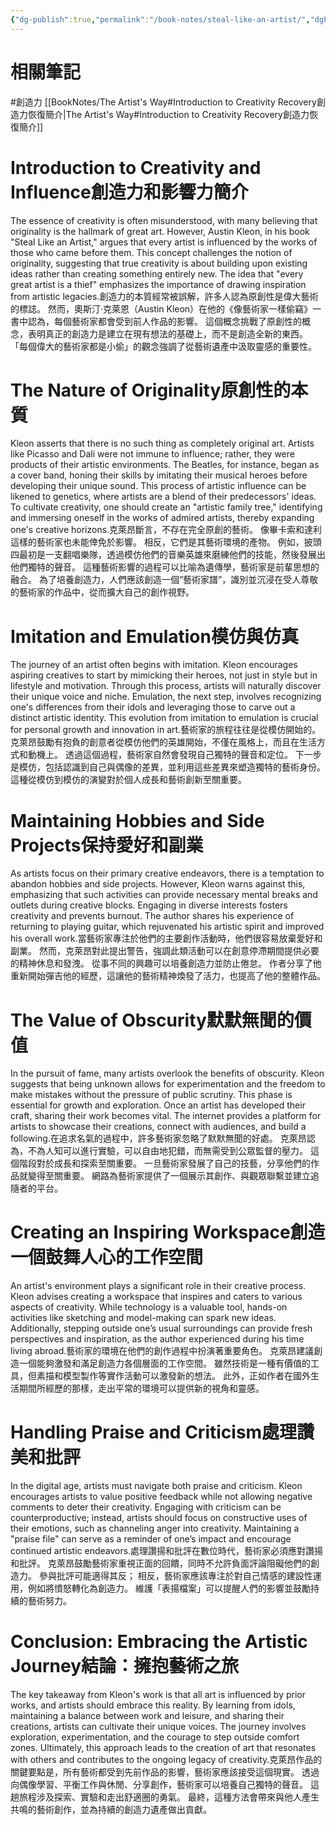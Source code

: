 ```yaml
---
{"dg-publish":true,"permalink":"/book-notes/steal-like-an-artist/","dgPassFrontmatter":true,"created":"2024-11-24T10:41:52.713+08:00","updated":"2024-11-28T00:18:28.925+08:00"}
---
```


# 相關筆記
#創造力
[[BookNotes/The Artist's Way#Introduction to Creativity Recovery創造力恢復簡介\|The Artist's Way#Introduction to Creativity Recovery創造力恢復簡介]]
# Introduction to Creativity and Influence創造力和影響力簡介

The essence of creativity is often misunderstood, with many believing that originality is the hallmark of great art. However, Austin Kleon, in his book "Steal Like an Artist," argues that every artist is influenced by the works of those who came before them. This concept challenges the notion of originality, suggesting that true creativity is about building upon existing ideas rather than creating something entirely new. The idea that "every great artist is a thief" emphasizes the importance of drawing inspiration from artistic legacies.創造力的本質經常被誤解，許多人認為原創性是偉大藝術的標誌。 然而，奧斯汀·克萊恩（Austin Kleon）在他的《像藝術家一樣偷竊》一書中認為，每個藝術家都會受到前人作品的影響。 這個概念挑戰了原創性的概念，表明真正的創造力是建立在現有想法的基礎上，而不是創造全新的東西。 「每個偉大的藝術家都是小偷」的觀念強調了從藝術遺產中汲取靈感的重要性。

# The Nature of Originality原創性的本質

Kleon asserts that there is no such thing as completely original art. Artists like Picasso and Dali were not immune to influence; rather, they were products of their artistic environments. The Beatles, for instance, began as a cover band, honing their skills by imitating their musical heroes before developing their unique sound. This process of artistic influence can be likened to genetics, where artists are a blend of their predecessors' ideas. To cultivate creativity, one should create an "artistic family tree," identifying and immersing oneself in the works of admired artists, thereby expanding one's creative horizons.克萊昂斷言，不存在完全原創的藝術。 像畢卡索和達利這樣的藝術家也未能倖免於影響。 相反，它們是其藝術環境的產物。 例如，披頭四最初是一支翻唱樂隊，透過模仿他們的音樂英雄來磨練他們的技能，然後發展出他們獨特的聲音。 這種藝術影響的過程可以比喻為遺傳學，藝術家是前輩思想的融合。 為了培養創造力，人們應該創造一個“藝術家譜”，識別並沉浸在受人尊敬的藝術家的作品中，從而擴大自己的創作視野。

# Imitation and Emulation模仿與仿真

The journey of an artist often begins with imitation. Kleon encourages aspiring creatives to start by mimicking their heroes, not just in style but in lifestyle and motivation. Through this process, artists will naturally discover their unique voice and niche. Emulation, the next step, involves recognizing one's differences from their idols and leveraging those to carve out a distinct artistic identity. This evolution from imitation to emulation is crucial for personal growth and innovation in art.藝術家的旅程往往是從模仿開始的。 克萊昂鼓勵有抱負的創意者從模仿他們的英雄開始，不僅在風格上，而且在生活方式和動機上。 透過這個過程，藝術家自然會發現自己獨特的聲音和定位。 下一步是模仿，包括認識到自己與偶像的差異，並利用這些差異來塑造獨特的藝術身份。 這種從模仿到模仿的演變對於個人成長和藝術創新至關重要。

# Maintaining Hobbies and Side Projects保持愛好和副業

As artists focus on their primary creative endeavors, there is a temptation to abandon hobbies and side projects. However, Kleon warns against this, emphasizing that such activities can provide necessary mental breaks and outlets during creative blocks. Engaging in diverse interests fosters creativity and prevents burnout. The author shares his experience of returning to playing guitar, which rejuvenated his artistic spirit and improved his overall work.當藝術家專注於他們的主要創作活動時，他們很容易放棄愛好和副業。 然而，克萊昂對此提出警告，強調此類活動可以在創意停滯期間提供必要的精神休息和發洩。 從事不同的興趣可以培養創造力並防止倦怠。 作者分享了他重新開始彈吉他的經歷，這讓他的藝術精神煥發了活力，也提高了他的整體作品。

# The Value of Obscurity默默無聞的價值

In the pursuit of fame, many artists overlook the benefits of obscurity. Kleon suggests that being unknown allows for experimentation and the freedom to make mistakes without the pressure of public scrutiny. This phase is essential for growth and exploration. Once an artist has developed their craft, sharing their work becomes vital. The internet provides a platform for artists to showcase their creations, connect with audiences, and build a following.在追求名氣的過程中，許多藝術家忽略了默默無聞的好處。 克萊昂認為，不為人知可以進行實驗，可以自由地犯錯，而無需受到公眾監督的壓力。 這個階段對於成長和探索至關重要。 一旦藝術家發展了自己的技藝，分享他們的作品就變得至關重要。 網路為藝術家提供了一個展示其創作、與觀眾聯繫並建立追隨者的平台。

# Creating an Inspiring Workspace創造一個鼓舞人心的工作空間

An artist's environment plays a significant role in their creative process. Kleon advises creating a workspace that inspires and caters to various aspects of creativity. While technology is a valuable tool, hands-on activities like sketching and model-making can spark new ideas. Additionally, stepping outside one’s usual surroundings can provide fresh perspectives and inspiration, as the author experienced during his time living abroad.藝術家的環境在他們的創作過程中扮演著重要角色。 克萊昂建議創造一個能夠激發和滿足創造力各個層面的工作空間。 雖然技術是一種有價值的工具，但素描和模型製作等實作活動可以激發新的想法。 此外，正如作者在國外生活期間所經歷的那樣，走出平常的環境可以提供新的視角和靈感。

# Handling Praise and Criticism處理讚美和批評

In the digital age, artists must navigate both praise and criticism. Kleon encourages artists to value positive feedback while not allowing negative comments to deter their creativity. Engaging with criticism can be counterproductive; instead, artists should focus on constructive uses of their emotions, such as channeling anger into creativity. Maintaining a "praise file" can serve as a reminder of one’s impact and encourage continued artistic endeavors.處理讚揚和批評在數位時代，藝術家必須應對讚揚和批評。 克萊昂鼓勵藝術家重視正面的回饋，同時不允許負面評論阻礙他們的創造力。 參與批評可能適得其反； 相反，藝術家應該專注於對自己情感的建設性運用，例如將憤怒轉化為創造力。 維護「表揚檔案」可以提醒人們的影響並鼓勵持續的藝術努力。

# Conclusion: Embracing the Artistic Journey結論：擁抱藝術之旅

The key takeaway from Kleon's work is that all art is influenced by prior works, and artists should embrace this reality. By learning from idols, maintaining a balance between work and leisure, and sharing their creations, artists can cultivate their unique voices. The journey involves exploration, experimentation, and the courage to step outside comfort zones. Ultimately, this approach leads to the creation of art that resonates with others and contributes to the ongoing legacy of creativity.克萊昂作品的關鍵要點是，所有藝術都受到先前作品的影響，藝術家應該接受這個現實。 透過向偶像學習、平衡工作與休閒、分享創作，藝術家可以培養自己獨特的聲音。 這趟旅程涉及探索、實驗和走出舒適圈的勇氣。 最終，這種方法會帶來與他人產生共鳴的藝術創作，並為持續的創造力遺產做出貢獻。